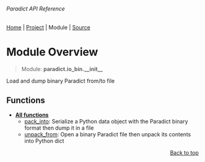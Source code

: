 ###### Paradict API Reference
[Home](/docs/api/README.md) | [Project](/README.md) | Module | [Source](/src/paradict/io_bin/__init__.py)

# Module Overview
> Module: **paradict.io\_bin.\_\_init\_\_**

Load and dump binary Paradict from/to file

## Functions
- [**All functions**](/docs/api/modules/paradict/io_bin/__init__/funcs.md)
    - [pack\_into](/docs/api/modules/paradict/io_bin/__init__/funcs.md#pack_into): Serialize a Python data object with the Paradict binary format then dump it in a file
    - [unpack\_from](/docs/api/modules/paradict/io_bin/__init__/funcs.md#unpack_from): Open a binary Paradict file then unpack its contents into Python dict

<p align="right"><a href="#paradict-api-reference">Back to top</a></p>
